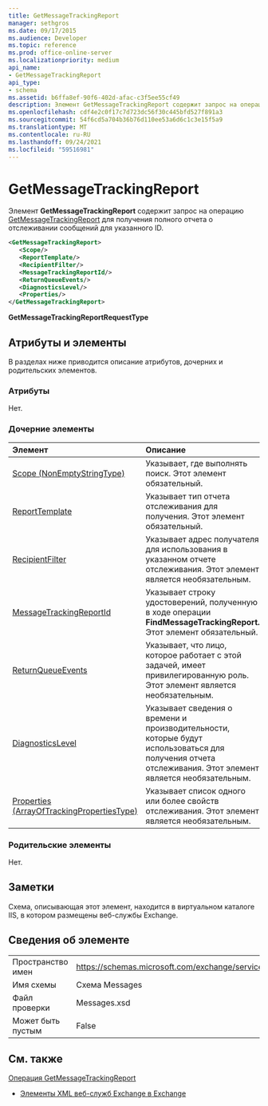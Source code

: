 ```yaml
---
title: GetMessageTrackingReport
manager: sethgros
ms.date: 09/17/2015
ms.audience: Developer
ms.topic: reference
ms.prod: office-online-server
ms.localizationpriority: medium
api_name:
- GetMessageTrackingReport
api_type:
- schema
ms.assetid: b6ffa8ef-90f6-402d-afac-c3f5ee55cf49
description: Элемент GetMessageTrackingReport содержит запрос на операцию GetMessageTrackingReport для получения полного отчета о отслеживании сообщений для указанного ID.
ms.openlocfilehash: cdf4e2c0f17c7d723dc56f30c445bfd527f891a3
ms.sourcegitcommit: 54f6cd5a704b36b76d110ee53a6d6c1c3e15f5a9
ms.translationtype: MT
ms.contentlocale: ru-RU
ms.lasthandoff: 09/24/2021
ms.locfileid: "59516981"
---
```

# <a name="getmessagetrackingreport"></a>GetMessageTrackingReport

Элемент **GetMessageTrackingReport** содержит запрос на операцию [GetMessageTrackingReport](getmessagetrackingreport-operation.md) для получения полного отчета о отслеживании сообщений для указанного ID. 
  
```XML
<GetMessageTrackingReport>
   <Scope/>
   <ReportTemplate/>
   <RecipientFilter/>
   <MessageTrackingReportId/>
   <ReturnQueueEvents/>
   <DiagnosticsLevel/>
   <Properties/>
</GetMessageTrackingReport>
```

 **GetMessageTrackingReportRequestType**
## <a name="attributes-and-elements"></a>Атрибуты и элементы

В разделах ниже приводится описание атрибутов, дочерних и родительских элементов.
  
### <a name="attributes"></a>Атрибуты

Нет.
  
### <a name="child-elements"></a>Дочерние элементы

|**Элемент**|**Описание**|
|:-----|:-----|
|[Scope (NonEmptyStringType)](scope-nonemptystringtype.md) <br/> |Указывает, где выполнять поиск. Этот элемент обязательный.  <br/> |
|[ReportTemplate](reporttemplate.md) <br/> |Указывает тип отчета отслеживания для получения. Этот элемент обязательный.  <br/> |
|[RecipientFilter](recipientfilter.md) <br/> |Указывает адрес получателя для использования в указанном отчете отслеживания. Этот элемент является необязательным.  <br/> |
|[MessageTrackingReportId](messagetrackingreportid.md) <br/> |Указывает строку удостоверений, полученную в ходе операции **FindMessageTrackingReport.** Этот элемент обязательный.  <br/> |
|[ReturnQueueEvents](returnqueueevents.md) <br/> |Указывает, что лицо, которое работает с этой задачей, имеет привилегированную роль. Этот элемент является необязательным.  <br/> |
|[DiagnosticsLevel](diagnosticslevel.md) <br/> |Указывает сведения о времени и производительности, которые будут использоваться для получения отчета отслеживания. Этот элемент является необязательным.  <br/> |
|[Properties (ArrayOfTrackingPropertiesType)](properties-arrayoftrackingpropertiestype.md) <br/> |Указывает список одного или более свойств отслеживания. Этот элемент является необязательным.  <br/> |
   
### <a name="parent-elements"></a>Родительские элементы

Нет.
  
## <a name="remarks"></a>Заметки

Схема, описывающая этот элемент, находится в виртуальном каталоге IIS, в котором размещены веб-службы Exchange.
  
## <a name="element-information"></a>Сведения об элементе

|||
|:-----|:-----|
|Пространство имен  <br/> |https://schemas.microsoft.com/exchange/services/2006/messages  <br/> |
|Имя схемы  <br/> |Схема Messages  <br/> |
|Файл проверки  <br/> |Messages.xsd  <br/> |
|Может быть пустым  <br/> |False  <br/> |
   
## <a name="see-also"></a>См. также



[Операция GetMessageTrackingReport](getmessagetrackingreport-operation.md)


- [Элементы XML веб-служб Exchange в Exchange](ews-xml-elements-in-exchange.md)

